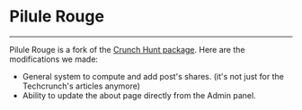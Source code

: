 # Pilule Rouge
---

Pilule Rouge is a fork of the [Crunch Hunt package](https://github.com/TelescopeJS/CrunchHunt/tree/devel/packages/crunchhunt). Here are the modifications we made:

* General system to compute and add post's shares. (it's not just for the Techcrunch's articles anymore)
* Ability to update the about page directly from the Admin panel.
